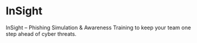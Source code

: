 # InSight
InSight – Phishing Simulation &amp; Awareness Training to keep your team one step ahead of cyber threats.
